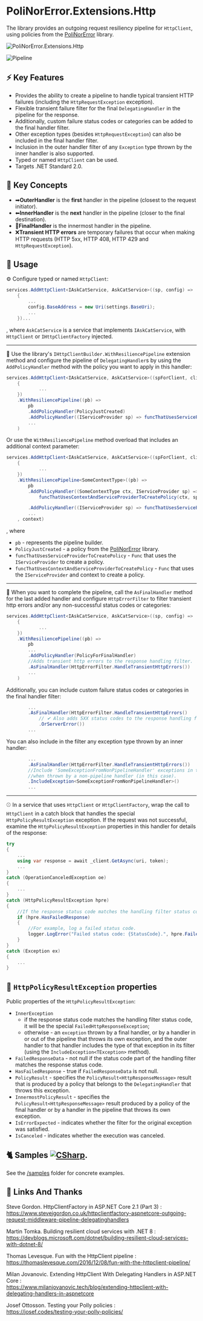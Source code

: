 # PoliNorError.Extensions.Http

The library provides an outgoing request resiliency pipeline for `HttpClient`, using policies from the [PoliNorError](https://github.com/kolan72/PoliNorError) library.

![PoliNorError.Extensions.Http](PoliNorError.png)

![Pipeline](/src/docs/diagrams/Pipeline.png)

## ⚡ Key Features

- Provides the ability to create a pipeline to handle typical transient HTTP failures (including the `HttpRequestException` exception).  
- Flexible transient failure filter for the final `DelegatingHandler` in the pipeline for the response.  
- Additionally, custom failure status codes or categories can be added to the final handler filter.  
- Other exception types (besides `HttpRequestException`) can also be included in the final handler filter.  
- Inclusion in the outer handler filter of any `Exception` type thrown by the inner handler is also supported.  
- Typed or named `HttpClient` can be used.  
- Targets .NET Standard 2.0.  

## 🔑 Key Concepts

- ➡**OuterHandler** is the **first** handler in the pipeline (closest to the request initiator).
- ⬅**InnerHandler** is the **next** handler in the pipeline (closer to the final destination).
- 🔵**FinalHandler** is the innermost handler in the pipeline.
- ❌**Transient HTTP errors** are temporary failures that occur when making HTTP requests (HTTP 5xx, HTTP 408, HTTP 429 and `HttpRequestException`). 

## 🚀 Usage

⚙ Configure  typed or named `HttpClient`:

```csharp
services.AddHttpClient<IAskCatService, AskCatService>((sp, config) =>
	{
		...
		config.BaseAddress = new Uri(settings.BaseUri);
		...
	})...
```
, where `AskCatService` is a service that implements `IAskCatService`, with `HttpClient` or `IHttpClientFactory` injected.

---
🧩 Use the library's `IHttpClientBuilder.WithResiliencePipeline` extension method and configure the pipeline of `DelegatingHandler`s by using the `AddPolicyHandler` method with the policy you want to apply in this handler:

```csharp
services.AddHttpClient<IAskCatService, AskCatService>((spForClient, client) =>
	{
			...
	})
	.WithResiliencePipeline((pb) => 
		pb
		.AddPolicyHandler(PolicyJustCreated)
		.AddPolicyHandler((IServiceProvider sp) => funcThatUsesServiceProviderToCreatePolicy(sp))
		...
	)
```
Or use the `WithResiliencePipeline` method overload that includes an additional context parameter:
```csharp
services.AddHttpClient<IAskCatService, AskCatService>((spForClient, client) =>
	{
			...
	})
	.WithResiliencePipeline<SomeContextType>((pb) => 
		pb
		.AddPolicyHandler((SomeContextType ctx, IServiceProvider sp) => 
			funcThatUsesContextAndServiceProviderToCreatePolicy(ctx, sp))

		.AddPolicyHandler((IServiceProvider sp) => funcThatUsesServiceProviderToCreatePolicy(sp))
		...
	, context)
```
, where   
- `pb` - represents the pipeline builder.
- `PolicyJustCreated` - a policy from the [PoliNorError](https://github.com/kolan72/PoliNorError) library.
- `funcThatUsesServiceProviderToCreatePolicy` - `Func` that uses the `IServiceProvider` to create a policy.  
- `funcThatUsesContextAndServiceProviderToCreatePolicy` - `Func` that uses the `IServiceProvider` and context to create a policy.  
---
🔵 When you want to complete the pipeline, call the `AsFinalHandler` method for the last added handler and configure `HttpErrorFilter` to filter transient http errors and/or any non-successful status codes or categories:

```csharp
services.AddHttpClient<IAskCatService, AskCatService>((sp, config) =>
	{
			...
	})
	.WithResiliencePipeline((pb) => 
		pb
		...
		.AddPolicyHandler(PolicyForFinalHandler)
		//Adds transient http errors to the response handling filter.
		.AsFinalHandler(HttpErrorFilter.HandleTransientHttpErrors())
		...
	)
```
Additionally, you can include custom failure status codes or categories in the final handler filter:
```csharp
		...
		.AsFinalHandler(HttpErrorFilter.HandleTransientHttpErrors()
			// ✔ Also adds 5XX status codes to the response handling filter.
			.OrServerError())
		...

```
You can also include in the filter any exception type thrown by an inner handler:
```csharp
		...
		.AsFinalHandler(HttpErrorFilter.HandleTransientHttpErrors())
		//Include 'SomeExceptionFromNonPipelineHandler' exceptions in the filter 
		//when thrown by a non-pipeline handler (in this case).
		.IncludeException<SomeExceptionFromNonPipelineHandler>()
		...

```
---
⚾ In a service that uses `HttpClient` or `HttpClientFactory`, wrap the call to `HttpClient` in a catch block that handles the special `HttpPolicyResultException` exception. 
If the request was not successful, examine the `HttpPolicyResultException` properties in this handler for details of the response:

```csharp
try
{
	...
	using var response = await _client.GetAsync(uri, token);
	...
}
catch (OperationCanceledException oe)
{
	...
}
catch (HttpPolicyResultException hpre)
{
	//If the response status code matches the handling filter status code:
	if (hpre.HasFailedResponse)
	{
		//For example, log a failed status code.
		logger.LogError("Failed status code: {StatusCode}.", hpre.FailedResponseData.StatusCode);
	}
}
catch (Exception ex)
{
	...
}
```

## 📜 `HttpPolicyResultException` properties

Public properties of the `HttpPolicyResultException`:

- `InnerException` 
	- if the response status code matches the handling filter status code, it will be the special `FailedHttpResponseException`;  
	- otherwise - an `exception` thrown by a final handler, or by a handler in or out of the pipeline that throws its own exception, and the outer handler to that handler includes the type of that exception in its filter (using the `IncludeException<TException>` method).
- `FailedResponseData` - not null if the status code part of the handling filter matches the response status code.
- `HasFailedResponse` - true if `FailedResponseData` is not null.
- `PolicyResult` - specifies the `PolicyResult<HttpResponseMessage>` result that is produced by a policy that belongs to the `DelegatingHandler` that throws this exception.  
- `InnermostPolicyResult` - specifies the `PolicyResult<HttpResponseMessage>` result produced by a policy of the final handler or by a handler in the pipeline that throws its own exception. 
- `IsErrorExpected` - indicates whether the filter for the original exception was satisfied.
- `IsCanceled` - indicates whether the execution was canceled.

## 🐈 Samples [![CSharp](https://img.shields.io/badge/C%23-code-blue.svg)](samples/Intro).

See the [/samples](samples/Intro) folder for concrete examples.

## 🔗 Links And Thanks

Steve Gordon. HttpClientFactory in ASP.NET Core 2.1 (Part 3) :  
https://www.stevejgordon.co.uk/httpclientfactory-aspnetcore-outgoing-request-middleware-pipeline-delegatinghandlers  

Martin Tomka. Building resilient cloud services with .NET 8 :
https://devblogs.microsoft.com/dotnet/building-resilient-cloud-services-with-dotnet-8/

Thomas Levesque. Fun with the HttpClient pipeline :
https://thomaslevesque.com/2016/12/08/fun-with-the-httpclient-pipeline/  

Milan Jovanovic. Extending HttpClient With Delegating Handlers in ASP.NET Core :  
https://www.milanjovanovic.tech/blog/extending-httpclient-with-delegating-handlers-in-aspnetcore  

Josef Ottosson. Testing your Polly policies :  
https://josef.codes/testing-your-polly-policies/  

